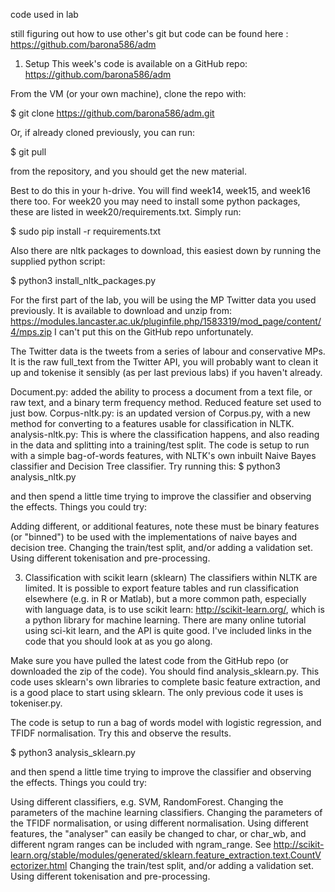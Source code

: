 code used in lab


still figuring out how to use other's git but code can be found here : https://github.com/barona586/adm


1. Setup
This week's code is available on a GitHub repo: https://github.com/barona586/adm

From the VM (or your own machine), clone the repo with:

$ git clone https://github.com/barona586/adm.git

Or, if already cloned previously, you can run:

$ git pull

from the repository, and you should get the new material.

Best to do this in your h-drive. You will find week14, week15, and week16 there too. For week20 you may need to install some python packages, these are listed in week20/requirements.txt. Simply run:

$ sudo pip install -r requirements.txt

Also there are nltk packages to download, this easiest down by running the supplied python script:

$ python3 install_nltk_packages.py

For the first part of the lab, you will be using the MP Twitter data you used previously. It is available to download and unzip from: https://modules.lancaster.ac.uk/pluginfile.php/1583319/mod_page/content/4/mps.zip  I can't put this on the GitHub repo unfortunately.

The Twitter data is the tweets from a series of labour and conservative MPs. It is the raw full_text from the Twitter API, you will probably want to clean it up and tokenise it sensibly (as per last previous labs) if you haven't already.

Document.py: added the ability to process a document from a text file, or raw text, and a binary term frequency method. Reduced feature set used to just bow.
Corpus-nltk.py: is an updated version of Corpus.py, with a new method for converting to a features usable for classification in NLTK.
analysis-nltk.py: This is where the classification happens, and also reading in the data and splitting into a training/test split.
The code is setup to run with a simple bag-of-words features, with NLTK's own inbuilt Naive Bayes classifier and Decision Tree classifier. Try running this:
$ python3 analysis_nltk.py

and then spend a little time trying to improve the classifier and observing the effects. Things you could try:

Adding different, or additional features, note these must be binary features (or "binned") to be used with the implementations of naive bayes and decision tree.
Changing the train/test split, and/or adding a validation set.
Using different tokenisation and pre-processing.

3. Classification with scikit learn (sklearn)
The classifiers within NLTK are limited. It is possible to export feature tables and run classification elsewhere (e.g. in R or Matlab), but a more common path, especially with language data, is to use scikit learn: http://scikit-learn.org/, which is a python library for machine learning. There are many online tutorial using sci-kit learn, and the API is quite good. I've included links in the code that you should look at as you go along.

Make sure you have pulled the latest code from the GitHub repo (or downloaded the zip of the code). You should find analysis_sklearn.py. This code uses sklearn's own libraries to complete basic feature extraction, and is a good place to start using sklearn. The only previous code it uses is tokeniser.py.

The code is setup to run a bag of words model with logistic regression, and TFIDF normalisation. Try this and observe the results.

$ python3 analysis_sklearn.py

and then spend a little time trying to improve the classifier and observing the effects. Things you could try:

Using different classifiers, e.g. SVM, RandomForest.
Changing the parameters of the machine learning classifiers.
Changing the parameters of the TFIDF normalisation, or using different normalisation.
Using different features, the "analyser" can easily be changed to char, or char_wb, and different ngram ranges can be included with ngram_range. See http://scikit-learn.org/stable/modules/generated/sklearn.feature_extraction.text.CountVectorizer.html
Changing the train/test split, and/or adding a validation set.
Using different tokenisation and pre-processing.
